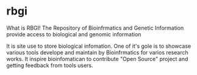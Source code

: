 # rbgi

What is RBGI! The Repository of Bioinfrmatics and Genetic Information provide access to biological and genomic information

It is site use to store biological infomation. One of it's gole is to showcase various tools develope and maintain by Bioinfrmatics for varios research works. It inspire bioinfomatican to contribute "Open Source" project and getting feedback from tools users.
